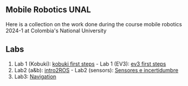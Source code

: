 ## Mobile Robotics UNAL

Here is a collection on the work done during the course mobile robotics 2024-1 at Colombia's National University 

## Labs
1. Lab 1 (Kobuki): [kobuki first steps](https://github.com/mobile-robotics-unal/kobuki-first-steps) - Lab 1 (EV3): [ev3 first steps](https://github.com/mobile-robotics-unal/ev3-first-steps)
2. Lab2 (a&b): [intro2ROS](https://github.com/mobile-robotics-unal/intro2ROS) -  Lab2 (sensors): [Sensores e incertidumbre](https://github.com/mobile-robotics-unal/Laboratory-Sensors-and-uncertainty)
3. Lab3: [Navigation](https://github.com/mobile-robotics-unal/lab3-navigation)
<!--

**Here are some ideas to get you started:**

🙋‍♀️ A short introduction - what is your organization all about?
🌈 Contribution guidelines - how can the community get involved?
👩‍💻 Useful resources - where can the community find your docs? Is there anything else the community should know?
🍿 Fun facts - what does your team eat for breakfast?
🧙 Remember, you can do mighty things with the power of [Markdown](https://docs.github.com/github/writing-on-github/getting-started-with-writing-and-formatting-on-github/basic-writing-and-formatting-syntax)
-->
